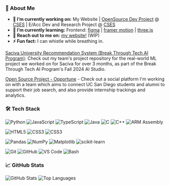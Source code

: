 <h3>🚀 About Me</h3> 

- **🔭 I’m currently working on:** My Website | [OpenSource Dev Project](https://github.com/CSES-Open-Source/Opportune) @ [CSES](https://csesucsd.com/) | E/Acc Dev and Research Project @ [CSES](https://csesucsd.com/)
- **🌱 I’m currently learning:** Frontend: [figma](https://youtu.be/HZuk6Wkx_Eg?si=BgzWnRiBATb9dqTB) | [framer motion](https://youtu.be/znbCa4Rr054?si=MkFfPyfBK1JK4wCS) | [three.js](https://youtu.be/kt0FrkQgw8w?si=4B7_emR-ZELqKGxm)
- **💬 Reach out to me on:** [my website!](https://www.wwidjaja.site/) (WIP)
- **⚡ Fun fact:** I can whistle while breathing in.

[Saciva University Recommendation System (Break Through Tech AI Program)](https://github.com/saciva-team-2b/Saciva-University-Recommendation-System-2B): Check out my team's project repository for the real-world ML project we worked on for Saciva for over 3 months, as part of the Break Through Tech AI Program's Fall 2024 AI Studio.

[Open Source Project - Opportune](https://github.com/CSES-Open-Source/Opportune) - Check out a social platform I'm working on with a team which aims to connect UC San Diego students and alumni to support their job search, and also provide internship trackings and analytics.

### 🛠️ **Tech Stack**
[comment]: **Backend**
[comment]: **Databases**
[comment]: **DevOps&Cloud**
![Python](https://img.shields.io/badge/-Python-3776AB?logo=python&logoColor=white&style=for-the-badge)
![JavaScript](https://img.shields.io/badge/-JavaScript-F7DF1E?logo=javascript&logoColor=black&style=for-the-badge)
![TypeScript](https://img.shields.io/badge/-TypeScript-3178C6?logo=typescript&logoColor=white&style=for-the-badge)
![Java](https://img.shields.io/badge/-Java-007396?logo=java&logoColor=white&style=for-the-badge)
![C](https://img.shields.io/badge/-C-00599C?logo=c&logoColor=white&style=for-the-badge)
![C++](https://img.shields.io/badge/-C++-00599C?logo=cplusplus&logoColor=white&style=for-the-badge)
![ARM Assembly](https://img.shields.io/badge/-ARM%20Assembly-0091BD?logo=arm&logoColor=white&style=for-the-badge)

![HTML5](https://img.shields.io/badge/-HTML5-E34F26?logo=html5&logoColor=white&style=for-the-badge)
![CSS3](https://img.shields.io/badge/-CSS3-1572B6?logo=css3&logoColor=white&style=for-the-badge)
![CSS3](https://img.shields.io/badge/-React-1572B6?logo=react&logoColor=white&style=for-the-badge)

![Pandas](https://img.shields.io/badge/-Pandas-150458?logo=pandas&logoColor=white&style=for-the-badge)
![NumPy](https://img.shields.io/badge/-NumPy-013243?logo=numpy&logoColor=white&style=for-the-badge)
![Matplotlib](https://img.shields.io/badge/-Matplotlib-019CFF?logo=python&logoColor=white&style=for-the-badge)
![scikit-learn](https://img.shields.io/badge/-scikit--learn-F7931E?logo=scikit-learn&logoColor=white&style=for-the-badge)

![Git](https://img.shields.io/badge/-Git-F05032?logo=git&logoColor=white&style=for-the-badge)
![GitHub](https://img.shields.io/badge/-GitHub-181717?logo=github&logoColor=white&style=for-the-badge)
![VS Code](https://img.shields.io/badge/-VS%20Code-007ACC?logo=visual-studio-code&logoColor=white&style=for-the-badge)
![Bash](https://img.shields.io/badge/-Bash-4EAA25?logo=gnu-bash&logoColor=white&style=for-the-badge)

### 📈 **GitHub Stats**

![GitHub Stats](https://github-readme-stats.vercel.app/api?username=wwidjaja0&show_icons=true&hide_border=true&theme=radical) ![Top Languages](https://github-readme-stats.vercel.app/api/top-langs/?username=wwidjaja0&layout=compact&hide_border=true&theme=radical)
